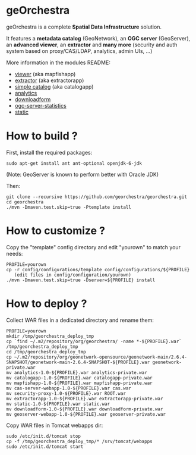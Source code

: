 geOrchestra
===========

geOrchestra is a complete **Spatial Data Infrastructure** solution.

It features a **metadata catalog** (GeoNetwork), an **OGC server** (GeoServer), an **advanced viewer**, an **extractor** and **many more** (security and auth system based on proxy/CAS/LDAP, analytics, admin UIs, ...)

More information in the modules README:
 * [viewer](https://github.com/georchestra/georchestra/blob/master/mapfishapp/README.md) (aka mapfishapp)
 * [extractor](https://github.com/georchestra/georchestra/blob/master/extractorapp/README.md) (aka extractorapp)
 * [simple catalog](https://github.com/georchestra/georchestra/blob/master/catalogapp/README.md) (aka catalogapp)
 * [analytics](https://github.com/georchestra/georchestra/blob/master/analytics/README.md)
 * [downloadform](https://github.com/georchestra/georchestra/blob/master/downloadform/README.md)
 * [ogc-server-statistics](https://github.com/georchestra/georchestra/blob/master/ogc-server-statistics/README.md)
 * [static](https://github.com/georchestra/georchestra/blob/master/static/README.md)


How to build ?
==============

First, install the required packages: 

    sudo apt-get install ant ant-optional openjdk-6-jdk

(Note: GeoServer is known to perform better with Oracle JDK)

Then:

    git clone --recursive https://github.com/georchestra/georchestra.git
    cd georchestra
    ./mvn -Dmaven.test.skip=true -Ptemplate install

How to customize ?
==================
 
Copy the "template" config directory and edit "yourown" to match your needs:

    PROFILE=yourown
    cp -r config/configurations/template config/configurations/${PROFILE}
       (edit files in config/configuration/yourown)
    ./mvn -Dmaven.test.skip=true -Dserver=${PROFILE} install

How to deploy ?
===============

Collect WAR files in a dedicated directory and rename them:

    PROFILE=yourown
    mkdir /tmp/georchestra_deploy_tmp
    cp `find ~/.m2/repository/org/georchestra/ -name *-${PROFILE}.war` /tmp/georchestra_deploy_tmp
    cd /tmp/georchestra_deploy_tmp
    cp ~/.m2/repository/org/geonetwork-opensource/geonetwork-main/2.6.4-SNAPSHOT/geonetwork-main-2.6.4-SNAPSHOT-${PROFILE}.war geonetwork-private.war
    mv analytics-1.0-${PROFILE}.war analytics-private.war
    mv catalogapp-1.0-${PROFILE}.war catalogapp-private.war
    mv mapfishapp-1.0-${PROFILE}.war mapfishapp-private.war
    mv cas-server-webapp-1.0-${PROFILE}.war cas.war
    mv security-proxy-1.0-${PROFILE}.war ROOT.war
    mv extractorapp-1.0-${PROFILE}.war extractorapp-private.war
    mv static-1.0-${PROFILE}.war static.war
    mv downloadform-1.0-${PROFILE}.war downloadform-private.war
    mv geoserver-webapp-1.0-${PROFILE}.war geoserver-private.war

Copy WAR files in Tomcat webapps dir:

    sudo /etc/init.d/tomcat stop
    cp -f /tmp/georchestra_deploy_tmp/* /srv/tomcat/webapps
    sudo /etc/init.d/tomcat start

